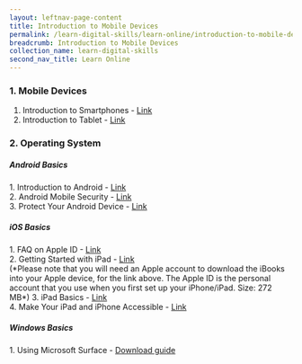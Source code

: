```yaml
---
layout: leftnav-page-content
title: Introduction to Mobile Devices
permalink: /learn-digital-skills/learn-online/introduction-to-mobile-devices/
breadcrumb: Introduction to Mobile Devices
collection_name: learn-digital-skills
second_nav_title: Learn Online
---
```

<h3>1. Mobile Devices</h3>
 
 1. Introduction to Smartphones - <a href="https://www.digitalunite.com/technology-guides/smartphones-tablets/smartphones" target="_blank">Link</a><br>
 2. Introduction to Tablet - <a href="https://www.digitalunite.com/technology-guides/smartphones-tablets/tablet-computers" target="_blank">Link</a><br>

<h3>2. Operating System</h3>
<h5>Android Basics</h5>
   1. Introduction to Android - <a href="https://edu.gcfglobal.org/en/androidbasics/" target="_blank">Link</a><br>
   2. Android Mobile Security - <a href="https://www.csa.gov.sg/gosafeonline/go-safe-for-me/homeinternetusers/android-mobile-security-what-you-need-to-know-about-malicious-apps" target="_blank">Link</a><br>
   3. Protect Your Android Device - <a href="https://support.google.com/android/answer/6215472?hl=en" target="_blank">Link</a><br>
  
<h5>iOS Basics</h5>
   1. FAQ on Apple ID  - <a href="https://appleid.apple.com/faq/#!&page=faq" target="_blank">Link</a><br>
   2. Getting Started with iPad - <a href="https://books.apple.com/us/book/ipad-starter-guide-ios-10/id1181563338" target="_blank">Link</a><br>(*Please note that you will need an Apple account to download the iBooks into your Apple device, for the link above. The Apple ID is the personal account that you use when you first set up your iPhone/iPad. Size: 272 MB*)
   3.  iPad Basics - <a href="https://edu.gcfglobal.org/en/ipadbasics/" target="_blank">Link</a><br>
   4. Make Your iPad and iPhone Accessible - <a href="https://www.apple.com/accessibility/" target="_blank">Link</a><br>

<h5>Windows Basics</h5>
   1. Using Microsoft Surface - <a href="/files/surface-pro-4-user-guide-EN.pdf">Download guide</a><br>
 
